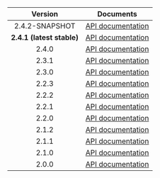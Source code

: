 | Version | Documents |
|:---:|---|
| 2.4.2-SNAPSHOT | [API documentation](2.4.2-SNAPSHOT) |
| **2.4.1 (latest stable)** | [API documentation](latest-stable) |
| 2.4.0 | [API documentation](2.4.0) |
| 2.3.1 | [API documentation](2.3.1) |
| 2.3.0 | [API documentation](2.3.0) |
| 2.2.3 | [API documentation](2.2.3) |
| 2.2.2 | [API documentation](2.2.2) |
| 2.2.1 | [API documentation](2.2.1) |
| 2.2.0 | [API documentation](2.2.0) |
| 2.1.2 | [API documentation](2.1.2) |
| 2.1.1 | [API documentation](2.1.1) |
| 2.1.0 | [API documentation](2.1.0) |
| 2.0.0 | [API documentation](2.0.0) |
